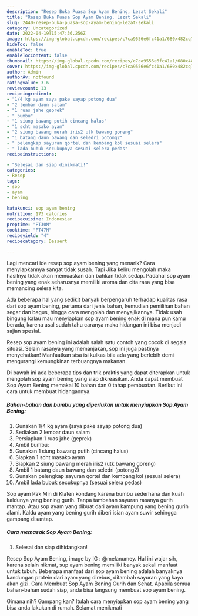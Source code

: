 ```yaml
---
description: "Resep Buka Puasa Sop Ayam Bening, Lezat Sekali"
title: "Resep Buka Puasa Sop Ayam Bening, Lezat Sekali"
slug: 2440-resep-buka-puasa-sop-ayam-bening-lezat-sekali
category: Uncategorized
date: 2022-04-19T15:47:36.256Z
image: https://img-global.cpcdn.com/recipes/c7ca9556e6fc41a1/680x482cq70/sop-ayam-bening-foto-resep-utama.jpg
hideToc: false
enableToc: true
enableTocContent: false
thumbnail: https://img-global.cpcdn.com/recipes/c7ca9556e6fc41a1/680x482cq70/sop-ayam-bening-foto-resep-utama.jpg
cover: https://img-global.cpcdn.com/recipes/c7ca9556e6fc41a1/680x482cq70/sop-ayam-bening-foto-resep-utama.jpg
author: Admin
authorAv: notfound
ratingvalue: 3.6
reviewcount: 13
recipeingredient:
- "1/4 kg ayam saya pake sayap potong dua"
- "2 lembar daun salam"
- "1 ruas jahe geprek"
- " bumbu"
- "1 siung bawang putih cincang halus"
- "1 scht masako ayam"
- "2 siung bawang merah iris2 utk bawang goreng"
- "1 batang daun bawang dan seledri potong2"
- " pelengkap sayuran qortel dan kembang kol sesuai selera"
- " lada bubuk secukupnya sesuai selera pedas"
recipeinstructions:

- "Selesai dan siap dinikmati!"
categories:
- Resep
tags:
- sop
- ayam
- bening

katakunci: sop ayam bening 
nutrition: 173 calories
recipecuisine: Indonesian
preptime: "PT30M"
cooktime: "PT47M"
recipeyield: "4"
recipecategory: Dessert

---
```



Lagi mencari ide resep sop ayam bening yang menarik? Cara menyiapkannya sangat tidak susah. Tapi Jika keliru mengolah maka hasilnya tidak akan memuaskan dan bahkan tidak sedap. Padahal sop ayam bening yang enak seharusnya memiliki aroma dan cita rasa yang bisa memancing selera kita.


Ada beberapa hal yang sedikit banyak berpengaruh terhadap kualitas rasa dari sop ayam bening, pertama dari jenis bahan, kemudian pemilihan bahan segar dan bagus, hingga cara mengolah dan menyajikannya. Tidak usah bingung kalau mau menyiapkan sop ayam bening enak di mana pun kamu berada, karena asal sudah tahu caranya maka hidangan ini bisa menjadi sajian spesial.

Resep sop ayam bening ini adalah salah satu contoh yang cocok di segala situasi. Selain rasanya yang memanjakan, sop ini juga pastinya menyehatkan! Manfaatkan sisa isi kulkas bila ada yang berlebih demi mengurangi kemungkinan terbuangnya makanan.


Di bawah ini ada beberapa tips dan trik praktis yang dapat diterapkan untuk mengolah sop ayam bening yang siap dikreasikan. Anda dapat membuat Sop Ayam Bening memakai 10 bahan dan 0 tahap pembuatan. Berikut ini cara untuk membuat hidangannya.

<!--inarticleads1-->

##### Bahan-bahan dan bumbu yang diperlukan untuk menyiapkan Sop Ayam Bening:

1. Gunakan 1/4 kg ayam (saya pake sayap potong dua)
1. Sediakan 2 lembar daun salam
1. Persiapkan 1 ruas jahe (geprek)
1. Ambil  bumbu:
1. Gunakan 1 siung bawang putih (cincang halus)
1. Siapkan 1 scht masako ayam
1. Siapkan 2 siung bawang merah iris2 (utk bawang goreng)
1. Ambil 1 batang daun bawang dan seledri (potong2)
1. Gunakan  pelengkap sayuran qortel dan kembang kol (sesuai selera)
1. Ambil  lada bubuk secukupnya (sesuai selera pedas)


Sop ayam Pak Min di Klaten kondang karena bumbu sederhana dan kuah kaldunya yang bening gurih. Tanpa tambahan sayuran rasanya gurih mantap. Atau sop ayam yang dibuat dari ayam kampung yang bening gurih alami. Kaldu ayam yang bening gurih diberi isian ayam suwir sehingga gampang disantap. 

<!--inarticleads2-->

##### Cara memasak Sop Ayam Bening:


1. Selesai dan siap dihidangkan!

Resep Sop Ayam Bening, image by IG : @melanumey. Hal ini wajar sih, karena selain nikmat, sup ayam bening memiliki banyak sekali manfaat untuk tubuh. Beberapa manfaat dari sop ayam bening adalah banyaknya kandungan protein dari ayam yang direbus, ditambah sayuran yang kaya akan gizi. Cara Membuat Sop Ayam Bening Gurih dan Sehat. Apabila semua bahan-bahan sudah siap, anda bisa langsung membuat sop ayam bening. 

Gimana nih? Gampang kan? Itulah cara menyiapkan sop ayam bening yang bisa anda lakukan di rumah. Selamat menikmati
